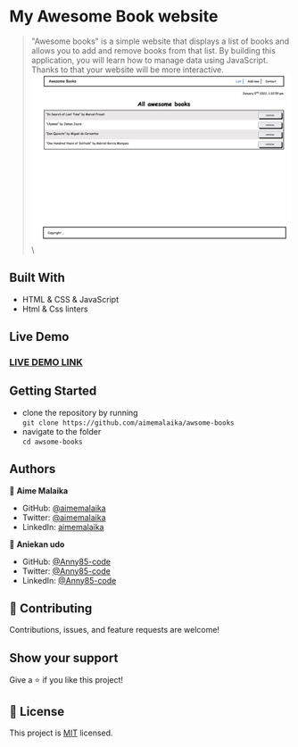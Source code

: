 # My Awesome Book website
> "Awesome books" is a simple website that displays a list of books and allows you to add and remove books from that list. By building this application, you will learn how to manage data using JavaScript. Thanks to that your website will be more interactive.
![screenshot](./image/Screenshot.png)\

## Built With
- HTML & CSS & JavaScript
- Html & Css linters
## Live Demo
### [LIVE DEMO LINK](https://aimemalaika.github.io/awesome-books-es6/)
## Getting Started
- clone the repository by running\
    `git clone https://github.com/aimemalaika/awsome-books`
- navigate to the folder\
    `cd awsome-books`
## Authors 

👤 **Aime Malaika**
- GitHub: [@aimemalaika](https://github.com/aimemalaika)
- Twitter: [@aimemalaika](https://twitter.com/Aime_Malaika)
- LinkedIn: [aimemalaika](https://linkedin.com/in/aimemalaika)

👤 **Aniekan udo**
- GitHub: [@Anny85-code](https://github.com/Anny85-code)
- Twitter: [@Anny85-code](https://twitter.com/Anny85-code)
- LinkedIn: [@Anny85-code](https://www.linkedin.com/in/Anny85-code/)

## :handshake: Contributing
Contributions, issues, and feature requests are welcome!
## Show your support
Give a :star:️ if you like this project!
## :memo: License
This project is [MIT](./MIT.md) licensed.